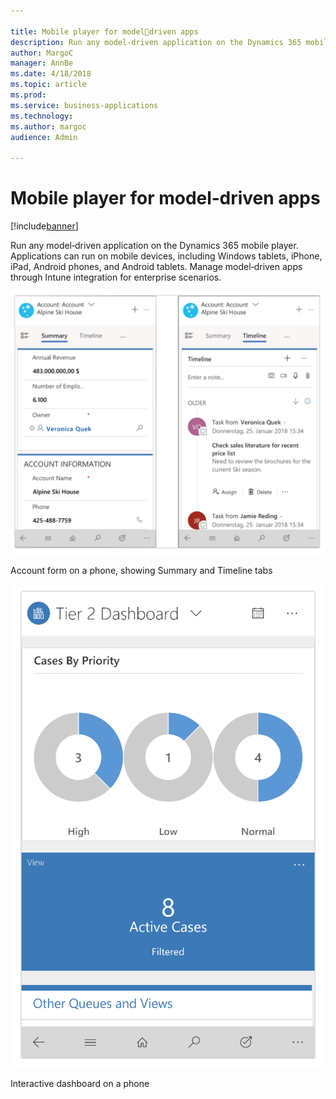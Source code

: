 ```yaml
---

title: Mobile player for modeldriven apps
description: Run any model‑driven application on the Dynamics 365 mobile player.
author: MargoC
manager: AnnBe
ms.date: 4/18/2018
ms.topic: article
ms.prod: 
ms.service: business-applications
ms.technology: 
ms.author: margoc
audience: Admin

---
```

#  Mobile player for model‑driven apps




[!include[banner](../../../../includes/banner.md)]

Run any model‑driven application on the Dynamics 365 mobile player. Applications
can run on mobile devices, including Windows tablets, iPhone, iPad, Android
phones, and Android tablets. Manage model‑driven apps through Intune integration
for enterprise scenarios.

![Two screenshots of the account form on a mobile device, showing summary and timeline tabs](media/mobile-player-model-driven-apps-1.png "Two screenshots of the account form on a mobile device, showing summary and timeline tabs")
<!-- Picture 5 -->


Account form on a phone, showing Summary and Timeline tabs

![A screenshot of the interactive dashboard on a mobile device](media/mobile-player-model-driven-apps-2.png "A screenshot of the interactive dashboard on a mobile device")
<!-- Picture 6 -->


Interactive dashboard on a phone
